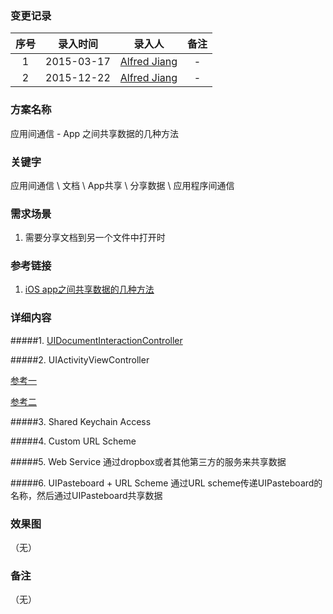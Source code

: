 ### 变更记录

| 序号 | 录入时间 | 录入人 | 备注 |
|:--------:|:--------:|:--------:|:--------:|
| 1 | 2015-03-17 | [Alfred Jiang](https://github.com/viktyz) | - |
| 2 | 2015-12-22 | [Alfred Jiang](https://github.com/viktyz) | - |

### 方案名称

应用间通信 - App 之间共享数据的几种方法

### 关键字

应用间通信 \ 文档 \ App共享 \ 分享数据 \ 应用程序间通信

### 需求场景

1. 需要分享文档到另一个文件中打开时

### 参考链接

1. [iOS app之间共享数据的几种方法](http://wufawei.com/2013/06/iOS-inter-app-communication/)

### 详细内容

#####1. [UIDocumentInteractionController](http://mobile.tutsplus.com/tutorials/iphone/previewing-and-opening-documents-with-uidocumentinteractioncontroller/)

#####2. UIActivityViewController

[参考一](http://nshipster.com/uiactivityviewcontroller/)

[参考二](http://www.codingexplorer.com/add-sharing-to-your-app-via-uiactivityviewcontroller/)

#####3. Shared Keychain Access

#####4. Custom URL Scheme

#####5. Web Service 通过dropbox或者其他第三方的服务来共享数据

#####6. UIPasteboard + URL Scheme 通过URL scheme传递UIPasteboard的名称，然后通过UIPasteboard共享数据

### 效果图
（无）

### 备注
（无）